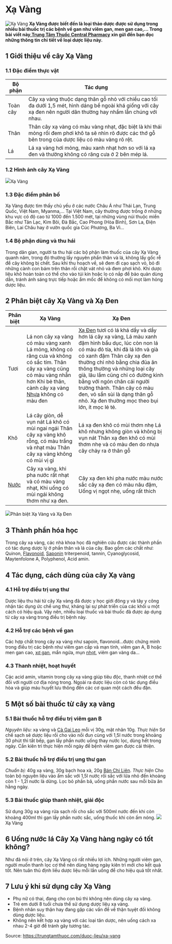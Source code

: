 # Xạ Vàng

![Xạ Vàng](https://trungtamthuoc.com/images/others/xa-vang-1-3851.jpg)
**Xạ Vàng được biết đến là loại thảo dược được sử dụng trong nhiều bài thuốc trị các bệnh về gan như viêm gan, men gan cao,... Trong bài viết này,[Trung Tâm Thuốc Central Pharmacy](https://trungtamthuoc.com/ "Trung Tâm Thuốc Central Pharmacy") xin gửi đến bạn đọc những thông tin chi tiết về loại dược liệu này.**
##  1 Giới thiệu về cây Xạ Vàng
### 1.1 Đặc điểm thực vật
Bộ phận | Tác dụng  
---|---  
Toàn cây | Cây xạ vàng thuộc dạng thân gỗ nhỏ với chiều cao tối đa dưới 1,5 mét, hình dáng bề ngoài khá giống với cây xạ đen nên người dân thường hay nhầm lẫn chúng với nhau.  
Thân | Thân cây xạ vàng có màu vàng nhạt, đặc biệt là khi thái mỏng rồi đem phơi khô ta sẽ nhìn rõ được các thớ gỗ bên trong của dược liệu có màu vàng rõ rệt.  
Lá | Lá xạ vàng hơi mỏng, màu xanh nhạt hơn so với lá xạ đen và thường không có răng cưa ở 2 bên mép lá.  
### 1.2 Hình ảnh cây Xạ Vàng
![](https://trungtamthuoc.com/images/item/xa-vang-2.jpg)Xạ Vàng
### 1.3 Đặc điểm phân bố
Xạ Vàng được tìm thấy chủ yếu ở các nước Châu Á như Thái Lan, Trung Quốc, Việt Nam, Myanma,... 
Tại Việt Nam, cây thường được trồng ở những khu vực có độ cao từ 1000 đến 1.500 mét, tại những vùng núi thuộc miền Bắc như Tân Lạc, Kim Bôi, Đà Bắc, Cao Phong (Hòa Bình), Sơn La, Điện Biên, Lai Châu hay ở vườn quốc gia Cúc Phương, Ba Vì…
### 1.4 Bộ phận dùng và thu hái
Trong dân gian, người ta thu hái các bộ phận làm thuốc của cây Xạ Vàng quanh năm, trong đó thường lấy nguyên phần thân và lá, không lấy gốc rễ để cây không bị chết.
Sau khi thu hoạch về, sẽ đem đi cạo sạch vỏ, bỏ đi những cành con bám trên thân rồi chặt vát nhỏ và đem phơi khô.
Khi dược liệu khô hoàn toàn có thể cho vào túi kín hoặc lọ có nắp để bảo quản dùng dần, tránh ánh sáng trực tiếp hoặc ẩm mốc để không có mối mọt làm hỏng dược liệu.
##  2 Phân biệt cây Xạ Vàng và Xạ Đen
Phân biệt | Xạ Vàng | Xạ Đen  
---|---|---  
Tươi |  Lá non cây xạ vàng có màu vàng xanh Lá mỏng, không có răng cưa và không có sắc tím. Thân cây xạ vàng cũng có màu vàng nhẵn hơn Khi bẻ thân, cành cây xạ vàng [Nhựa](https://trungtamthuoc.com/hoat-chat/nhua "Nhựa") không có màu đen |  [Xạ Đen](https://trungtamthuoc.com/hoat-chat/xa-den "Xạ Đen") tươi có lá khá dầy và dầy hơn lá cây xạ vàng, Lá màu xanh đậm hình bầu dục, lúc còn non lá có màu đỏ tía, khi đã lá lớn và già có xanh đậm Thân cây xạ đen thường chỉ nhỏ bằng chia đũa ăn thông thường và những loại cây già, lâu lắm cũng chỉ có đường kình bằng với ngón chân cái người trưởng thành. Thân cây có màu đen, vỏ sần sùi là dạng thân gỗ nhỏ. Xạ đen thường mọc theo bụi lớn, ít mọc lẻ tẻ.  
Khô |  Lá cây giòn, dễ vụn nát Lá khô có mùi ngai ngái Thân cây xạ vàng khô rỗng, có màu trắng và nhạt màu Thân cây xạ vàng không có mùi vị gì |  Lá xạ đen khô có mùi thơm nhẹ Lá khô nhưng không giòn và không bị vụn nát Thân xạ đen khô có mùi thơm nhẹ và có màu đen do nhựa cây chảy ra ở thân gỗ  
[Nước](https://trungtamthuoc.com/hoat-chat/nuoc "Nước") |  Cây xạ vàng, khi pha nước rất nhạt và có màu vàng nhạt, Khi uống có mùi ngái không thơm như xạ đen. |  Cây xạ đen khi pha nước màu nước sắc cây xạ đen có màu nâu đậm, Uống vị ngọt nhẹ, uống rất thích  
![](https://trungtamthuoc.com/images/item/xa-vang-3.jpg)Phân biệt Xạ Vàng và Xạ Đen
##  3 Thành phần hóa học
Trong cây xạ vàng, các nhà khoa học đã nghiên cứu được các thành phần có tác dụng dược lý ở phần thân và lá của cây. Bao gồm các chất như: Quinon, [Flavonoid](https://trungtamthuoc.com/hoat-chat/flavonoid "Flavonoid"), [Saponin](https://trungtamthuoc.com/hoat-chat/saponin "Saponin") triterpenoid, tannin, Cyanoglycosid, Maytenfolone A, Polyphenol, Acid amin.
##  4 Tác dụng, cách dùng của cây Xạ vàng
### 4.1 Hỗ trợ điều trị ung thư
Dược liệu thu hái từ cây Xạ vàng đã được y học giới đông y và tây y công nhận tác dụng ức chế ung thư, kháng lại sự phát triển của các khối u một cách có hiệu quả. Vậy nên, nhiều loại thuốc và bài thuốc đã được áp dụng từ cây xạ vàng trong điều trị bệnh này.
### 4.2 Hỗ trợ các bệnh về gan
Các hợp chất trong cây xạ vàng như sapoin, flavonoid…được chứng minh trong điều trị các bệnh như viêm gan cấp và mạn tính, viêm gan A, B hoặc men gan cao, [xơ gan](https://trungtamthuoc.com/bai-viet/xo-gan "xơ gan"), mẩn ngứa, mụn [nhọt](https://trungtamthuoc.com/bai-viet/nhot "nhọt"), viêm gan vàng da…
### 4.3 Thanh nhiệt, hoạt huyết
Các acid amin, vitamin trong cây xạ vàng giúp tiêu độc, thanh nhiệt cơ thể đối với người cơ địa nóng trong. Ngoài ra dược liệu còn có tác dụng điều hòa và giúp máu huyết lưu thông đến các cơ quan một cách đều đặn.
##  5 Một số bài thuốc từ cây xạ vàng
### 5.1 Bài thuốc hỗ trợ điều trị viêm gan B
_Nguyên liệu:_ xạ vàng và [Cà Gai Leo](https://trungtamthuoc.com/duoc-lieu/ca-gai-leo-32 "Cà Gai Leo") mỗi vị 30g, mật nhân 10g.
_Thực hiện_
Sơ chế sạch sẽ dược liệu rồi cho vào nồi đun cùng với 1,5l nước trong khoảng 30 phút thì tắt bếp, gạn lấy phần nước uống thay nước lọc, dùng hết trong ngày. Cần kiên trì thực hiện mỗi ngày để bệnh viêm gan được cải thiện.
### 5.2 Bài thuốc hỗ trợ điều trị ung thư gan
_Chuẩn bị:_ 40g xạ vàng, 30g bạch hoa xà, 20g [Bán Chi Liên](https://trungtamthuoc.com/duoc-lieu/ban-chi-lien-24 "Bán Chi Liên").
_Thực hiện_
Cho toàn bộ nguyên liệu vào ấm sắc với 1,5l nước rồi sắc với lửa nhỏ đến khoảng còn 1 - 1,2l nước là dừng. Lọc bỏ phần bã, uống phần nước sau mỗi bữa ăn hằng ngày.
### 5.3 Bài thuốc giúp thanh nhiệt, giải độc
Sử dụng 30g xạ vàng rửa sạch rồi cho sắc với 500ml nước đến khi còn khoảng 400ml thì gạn lấy phần nước sắc, uống thuốc khi còn ấm nóng.
![](https://trungtamthuoc.com/images/item/xa-vang-4.jpg)Xạ Vàng
##  6 Uống nước lá Cây Xạ Vàng hàng ngày có tốt không?
Như đã nói ở trên, cây Xạ Vàng có rất nhiều lợi ích. Những người viêm gan, người muốn thanh lọc cơ thể nên dùng hàng ngày kiên trì mới cho kết quả tốt. 
Nên tuân thủ định liều dược liệu mỗi lần uống để cho hiệu quả tốt nhất. 
##  7 Lưu ý khi sử dụng cây Xạ Vàng
  * Phụ nữ có thai, đang cho con bú thì không nên dùng cây xạ vàng.
  * Trẻ em dưới 8 tuổi chưa thể sử dụng dược liệu xạ vàng.
  * Bệnh nhân suy thận hay đang gặp các vấn đề về thận tuyệt đối không dùng dược liệu.
  * Không nên kết hợp xạ vàng với các loại tân dược, nên uống cách xa nhau 2-4 giờ để tránh gây tương tác.




Source: https://trungtamthuoc.com/duoc-lieu/xa-vang